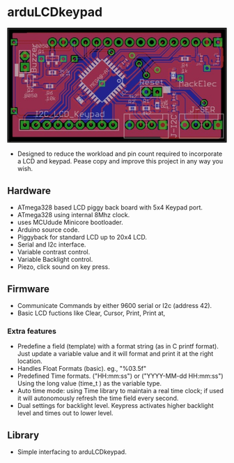 # arduLCDkeypad

![arduLCDkeyboard](arduLCDkeyboard.JPG)

- Designed to reduce the workload and pin count required to incorporate a LCD and keypad.  Pease copy and improve this project in any way you wish.

## Hardware
- ATmega328 based LCD piggy back board with 5x4 Keypad port.
- ATmega328 using internal 8Mhz clock.
- uses MCUdude Minicore bootloader.
- Arduino source code.
- Piggyback for standard LCD up to 20x4 LCD.
- Serial and I2c interface.
- Variable contrast control.
- Variable Backlight control.
- Piezo, click sound on key press.

## Firmware
- Communicate Commands by either 9600 serial or I2c (address 42).
- Basic LCD fuctions like Clear, Cursor, Print, Print at,
### Extra features
- Predefine a field (template) with a format string (as in C printf format).  Just update a variable value and it will format and print it at the right location.
- Handles Float Formats (basic).  eg., "%03.5f"
- Predefined Time formats.  ("HH:mm:ss") or ("YYYY-MM-dd HH:mm:ss") Using the long value (time_t ) as the variable type.
- Auto time mode: using Time library to maintain a real time clock; if used it will autonomously refresh the time field every second.
- Dual settings for backlight level.  Keypress activates higher backlight level and times out to lower level.

## Library
- Simple interfacing to arduLCDkeypad.

